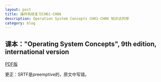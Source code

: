 ```yaml
---
layout: post
title: 操作系统复习CH01-CH06
description: Operation System Concepts CH01-CH06 知识点列举
category: blog
---
```




课本："Operating System Concepts", 9th edition, international version
---

[PDF版](Bugix-ZY.github.io/docs/2016-11-12-OS-midterm.pdf)

更正：SRTF是preemptive的，原文中写错。
